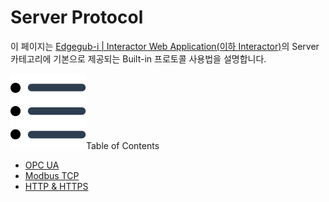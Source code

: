 # Server Protocol
이 페이지는 <u>Edgegub-i | Interactor Web Application(이하 Interactor)</u>의 Server 카테고리에 기본으로 제공되는 Built-in 프로토콜 사용법을 설명합니다.

<div class="toc-title"><img src="../../img/icon/list.svg">Table of Contents</div>

- [OPC UA](#)
- [Modbus TCP](#)
- [HTTP & HTTPS](http.md)
